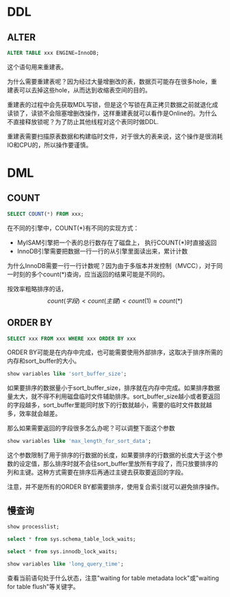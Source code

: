 # DDL
## ALTER
```sql
ALTER TABLE xxx ENGINE=InnoDB;
```
这个语句用来重建表。

为什么需要重建表呢？因为经过大量增删改的表，数据页可能存在很多hole，重建表可以去掉这些hole，从而达到收缩表空间的目的。

重建表的过程中会先获取MDL写锁，但是这个写锁在真正拷贝数据之前就退化成读锁了，读锁不会阻塞增删改操作，这样重建表就可以看作是Online的。为什么不直接释放锁呢？为了防止其他线程对这个表同时做DDL.

重建表需要扫描原表数据和构建临时文件，对于很大的表来说，这个操作是很消耗IO和CPU的，所以操作要谨慎。

# DML
## COUNT
```sql
SELECT COUNT(*) FROM xxx;
```
在不同的引擎中，COUNT(\*)有不同的实现方式：
- MyISAM引擎把一个表的总行数存在了磁盘上， 执行COUNT(\*)时直接返回
- InnoDB引擎需要把数据一行一行的从引擎里面读出来，累计计数

为什么InnoDB需要一行一行计数呢？因为由于多版本并发控制（MVCC），对于同一时刻的多个count(\*)查询，应当返回的结果可能是不同的。

按效率粗略排序的话，
$$
count(字段) < count(主键) < count(1) \approx count(*)
$$

## ORDER BY
```sql
SELECT xxx FROM xxx WHERE xxx ORDER BY xxx
```
ORDER BY可能是在内存中完成，也可能需要使用外部排序，这取决于排序所需的内存和sort_buffer的大小。
```sql
show variables like 'sort_buffer_size';
```
如果要排序的数据量小于sort_buffer_size，排序就在内存中完成。如果排序数据量太大，就不得不利用磁盘临时文件辅助排序。sort_buffer_size越小或者要返回的字段越多，sort_buffer里能同时放下的行数就越小，需要的临时文件数就越多，效率就会越差。

那么如果需要返回的字段很多怎么办呢？可以调整下面这个参数
```sql
show variables like 'max_length_for_sort_data';
```
这个参数限制了用于排序的行数据的长度，如果要排序的行数据的长度大于这个参数的设定值，那么排序时就不会往sort_buffer里放所有字段了，而只放要排序的列和主键。这种方式需要在排序后再通过主键去获取要返回的字段。

注意，并不是所有的ORDER BY都需要排序，使用复合索引就可以避免排序操作。

## 慢查询
```sql
show processlist;

select * from sys.schema_table_lock_waits;

select * from sys.innodb_lock_waits;

show variables like 'long_query_time';
```
查看当前语句处于什么状态，注意"waiting for table metadata lock"或"waiting for table flush"等关键字。